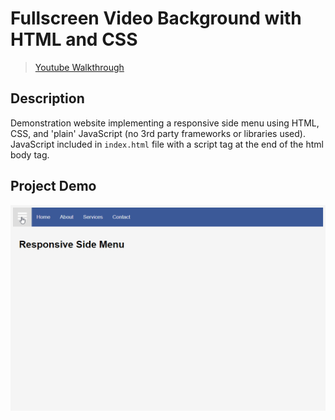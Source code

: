 # **Fullscreen Video Background with HTML and CSS**
> [Youtube Walkthrough](https://www.youtube.com/watch?v=wpGNFGqNfdU&list=WL&index=3&t=1175s)

## **Description**
Demonstration website implementing a responsive side menu using HTML, CSS, and 'plain' JavaScript (no 3rd party frameworks or libraries used). JavaScript included in `index.html` file with a script tag at the end of the html body tag. 

## **Project Demo**
![Site demo gif](./assets/demo_side_menu.gif)